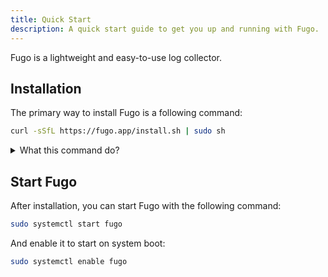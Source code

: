 ```yaml
---
title: Quick Start
description: A quick start guide to get you up and running with Fugo.
---
```


Fugo is a lightweight and easy-to-use log collector.

## Installation

The primary way to install Fugo is a following command:

```bash
curl -sSfL https://fugo.app/install.sh | sudo sh
```

<details>
<summary>What this command do?</summary>

1. Check permissions and operating system
2. Download the latest version of Fugo from [GitHub Release](https://github.com/fugo-app/fugo/releases)
3. Install Fugo binary to `/usr/local/bin/fugo`
4. Create a configuration file at `/etc/fugo/config.yaml`
5. Create a directory for database `/var/lib/fugo`
6. Create a systemd service file at `/etc/systemd/system/fugo.service`
</details>

## Start Fugo

After installation, you can start Fugo with the following command:

```bash
sudo systemctl start fugo
```

And enable it to start on system boot:

```bash
sudo systemctl enable fugo
```
